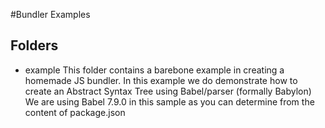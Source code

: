 #Bundler Examples

## Folders
- example
This folder contains a barebone example in creating a homemade JS bundler.
In this example we do demonstrate how to create an Abstract Syntax Tree using Babel/parser (formally Babylon)
We are using Babel 7.9.0 in this sample as you can determine from the content of package.json

